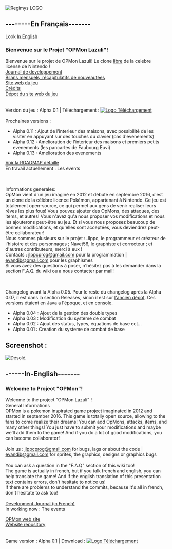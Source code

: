 ![Regimys LOGO](https://raw.githubusercontent.com/jlppc/OpMon/master/Ressources/Autres/opmon_title.png)<br>

<h2>--------En Français-------</h2>
Look <a href="#------in-english-------"> In English</a><br/>
<h3>Bienvenue sur le Projet "OPMon Lazuli"!</h3>

Bienvenue sur le projet de OPMon Lazuli! Le clone <a href="https://github.com/jlppc/OpMon/wiki/FAQ">libre</a> de la celebre license de Nintendo !<br/>
<a href="https://github.com/jlppc/OpMon/wiki/Journal-du-developpement">Journal de developpement</a><br/>
<a href="https://github.com/jlppc/OpMon/wiki/Bilans-Mensuels">Bilans mensuels, récapitulatifs de nouveautées</a><br/>
<a href="http://opmon-game.ga">Site web du jeu</a><br/>
<a href="https://github.com/jlppc/OpMon/blob/master/Credits.md">Crédits</a><br/>
<a href="https://github.com/jlppc/Site-OpMon">Dépot du site web du jeu</a><br/><br/>
<br/>Version du jeu : Alpha 0.1 | Téléchargement : <a href="http://opmon-game.ga/downloads.html"><img src="https://raw.githubusercontent.com/jlppc/OpMon/master/Ressources/Autres/version_logo.png" alt="Logo Téléchargement"></a><br/><br/>
Prochaines versions :<ul>

<li>Alpha 0.11 : Ajout de l'interieur des maisons, avec possibilité de les visiter en appuyant sur des touches du clavier (pas d'evenements)</li>
<li>Alpha 0.12 : Amelioration de l'interieur des maisons et premiers petits evenements (les pancartes de Faubourg Euvi)</li>

<li>Alpha 0.13 : Amelioration des evenements<br>
</ul>
<a href="https://github.com/jlppc/OpMon/wiki/ROADMAP">Voir la ROADMAP détaillé</a>
<br/>
En travail actuellement : Les events
<br/>
<br/>
<br/>

Informations generales:<br/>
OpMon vient d'un jeu imaginé en 2012 et débuté en septembre 2016, c'est un clone de la célèbre licence Pokémon, appartenant à Nintendo. 
Ce jeu est totalement open-source, ce qui permet aux gens de venir realiser leurs rêves les plus fous! 
Vous pouvez ajouter des OpMons, des attaques, des items, et autres! 
Vous n'avez qu'a nous proposer vos modifications et nous les ajouterons peut-être au jeu. 
Et si vous nous proposez beaucoup de bonnes modifications, et qu'elles sont acceptées, vous deviendrez peut-être collaborateur!<br/>
Nous sommes plusieurs sur le projet : Jlppc, le programmeur et créateur de l'histoire et des personnages ; Navet56, le graphiste et correcteur ; et d'autres contributeurs, merci à eux !<br/>
Contacts : jlppcprog@gmail.com pour la programmation | evandib@gmail.com pour les graphismes<br/>
Si vous avez des questions à poser, n'hésitez pas à les demander dans la section F.A.Q. du wiki ou a nous contacter par mail!<br/><br/><br/>

Changelog avant la Alpha 0.05. Pour le reste du changelog après la Alpha 0.07, il est dans la section Releases, sinon il est sur <a href="https://github.com/jlppc/Projet-Pokemon-Regimys/releases">l'ancien dépot</a>. Ces versions étaient en Java a l'époque, et en console.
<ul>
<li>Alpha 0.04 : Ajout de la gestion des double types</li>
<li>Alpha 0.03 : Modification du systeme de combat</li>
<li>Alpha 0.02 : Ajout des status, types, équations de base ect...</li>
<li>Alpha 0.01 : Creation du systeme de combat de base</li>
</ul>
<h2>Screenshot :</h2> 
<img src="https://raw.githubusercontent.com/jlppc/OpMon/master/Ressources/Autres/screenshot_1.png.PNG" alt="Désolé."/> 
<h2>------In-English-------</h2>
<h3> Welcome to Project "OPMon"!</h3>

Welcome to the project "OPMon Lazuli" !<br/>
General Informations<br/>
OPMon is a pokemon inspirated game project imaginated in 2012 and started in september 2016. This game is totally open source, allowing to the fans to come realize their dreams! You can add OpMons, attacks, items, and many other things! You just have to submit your modifications and maybe we'll add them to the game! And if you do a lot of good modifications, you can become collaborator!<br/><br/>
Join us : jlppcprog@gmail.com for bugs, lags or about the code | evandib@gmail.com for sprites, the graphics, designs or graphics bugs<br/><br/>
You can ask a question in the "F.A.Q" section of this wiki too!<br/>
The game is actually in french, but if you talk french and english, you can help translate the game! And if the english translation of this presentation text contains errors, don't hesitate to notice us!<br/>
If there are problems to understand the commits, because it's all in french, don't hesitate to ask too!<br/><br/>
<a href="https://github.com/jlppc/OpMon/wiki/Journal-du-développement">Development Journal (in French) </a><br/>
In working now : The events
<br/>
<!--<a href="">Regimys Youtube Channel</a><br/>-->
<a href="http://opmon-game.ga">OPMon web site</a><br/>
<a href="https://github.com/jlppc/Site-OpMon">Website repository</a><br/><br/>
<br/>Game version : Alpha 0.1 | Download : <a href="https://github.com/jlppc/OpMon/releases/download/alpha-v0.09/OpMon-setup.exe"><img src="https://raw.githubusercontent.com/jlppc/OpMon/master/Ressources/Autres/version_logo.png" alt="Logo Téléchargement"></a><br/><br/>


